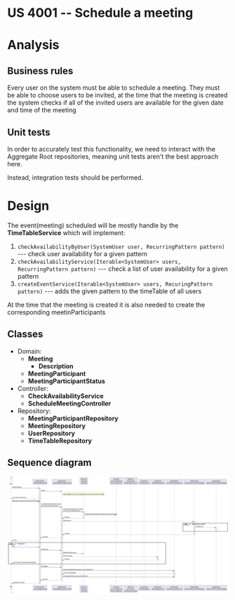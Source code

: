 US 4001 -- Schedule a meeting
========================================================

# Analysis
## Business rules

Every user on the system must be able to schedule a meeting.
They must be able to choose users to be invited, at the time that the meeting is created the system
checks if all of the invited users are available for the given date and time of the meeting

## Unit tests

In order to accurately test this functionality, we need to interact
with the Aggregate Root repositories, meaning unit tests aren't the best approach here.

Instead, integration tests should be performed.

# Design

The event(meeting) scheduled will be mostly handle by the **TimeTableService** which will implement:

1. `checkAvailabilityByUser(SystemUser user, RecurringPattern pattern)` --- check user availability for a given pattern
2. `checkAvailabilityService(Iterable<SystemUser> users, RecurringPattern pattern)` --- check a list of user availability for a given pattern
3. `createEventService(Iterable<SystemUser> users, RecuringPattern pattern)` --- adds the given pattern to the timeTable of all users

At the time that the meeting is created it is also needed to create the corresponding meetinParticipants 


## Classes
- Domain:
    + **Meeting**
        * **Description**
    + **MeetingParticipant**
    + **MeetingParticipantStatus**
- Controller:
    + **CheckAvailabilityService**
    + **ScheduleMeetingController**
- Repository:
    + **MeetingParticipantRepository**
    + **MeetingRepository**
    + **UserRepository**
    + **TimeTableRepository**


## Sequence diagram

![SD-US4001](./SD.svg)

